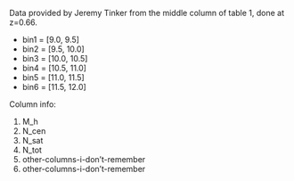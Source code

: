 Data provided by Jeremy Tinker from the middle column of table 1, done at z=0.66.

* bin1 = [9.0, 9.5]
* bin2 = [9.5, 10.0]
* bin3 = [10.0, 10.5]
* bin4 = [10.5, 11.0]
* bin5 = [11.0, 11.5]
* bin6 = [11.5, 12.0]

Column info:

1. M_h
2. N_cen
3. N_sat
4. N_tot
5. other-columns-i-don’t-remember
6. other-columns-i-don’t-remember